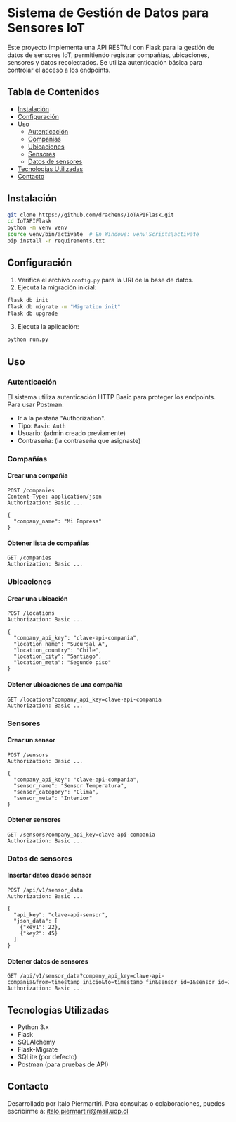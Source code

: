 # Sistema de Gestión de Datos para Sensores IoT

Este proyecto implementa una API RESTful con Flask para la gestión de datos de sensores IoT, permitiendo registrar compañías, ubicaciones, sensores y datos recolectados. Se utiliza autenticación básica para controlar el acceso a los endpoints.

## Tabla de Contenidos

- [Instalación](#instalación)
- [Configuración](#configuración)
- [Uso](#uso)
  - [Autenticación](#autenticación)
  - [Compañías](#compañías)
  - [Ubicaciones](#ubicaciones)
  - [Sensores](#sensores)
  - [Datos de sensores](#datos-de-sensores)
- [Tecnologías Utilizadas](#tecnologías-utilizadas)
- [Contacto](#contacto)

## Instalación

```bash
git clone https://github.com/drachens/IoTAPIFlask.git
cd IoTAPIFlask
python -m venv venv
source venv/bin/activate  # En Windows: venv\Scripts\activate
pip install -r requirements.txt
```

## Configuración

1. Verifica el archivo `config.py` para la URI de la base de datos.
2. Ejecuta la migración inicial:

```bash
flask db init
flask db migrate -m "Migration init"
flask db upgrade
```

3. Ejecuta la aplicación:

```bash
python run.py
```

## Uso

### Autenticación

El sistema utiliza autenticación HTTP Basic para proteger los endpoints. Para usar Postman:

- Ir a la pestaña "Authorization".
- Tipo: `Basic Auth`
- Usuario: (admin creado previamente)
- Contraseña: (la contraseña que asignaste)

### Compañías

#### Crear una compañía

```http
POST /companies
Content-Type: application/json
Authorization: Basic ...

{
  "company_name": "Mi Empresa"
}
```

#### Obtener lista de compañías

```http
GET /companies
Authorization: Basic ...
```

### Ubicaciones

#### Crear una ubicación
```http
POST /locations
Authorization: Basic ...

{
  "company_api_key": "clave-api-compania",
  "location_name": "Sucursal A",
  "location_country": "Chile",
  "location_city": "Santiago",
  "location_meta": "Segundo piso"
}
```

#### Obtener ubicaciones de una compañía
```http
GET /locations?company_api_key=clave-api-compania
Authorization: Basic ...
```

### Sensores

#### Crear un sensor
```http
POST /sensors
Authorization: Basic ...

{
  "company_api_key": "clave-api-compania",
  "sensor_name": "Sensor Temperatura",
  "sensor_category": "Clima",
  "sensor_meta": "Interior"
}
```

#### Obtener sensores
```http
GET /sensors?company_api_key=clave-api-compania
Authorization: Basic ...
```

### Datos de sensores

#### Insertar datos desde sensor
```http
POST /api/v1/sensor_data
Authorization: Basic ...

{
  "api_key": "clave-api-sensor",
  "json_data": [
    {"key1": 22},
    {"key2": 45}
  ]
}
```

#### Obtener datos de sensores
```http
GET /api/v1/sensor_data?company_api_key=clave-api-compania&from=timestamp_inicio&to=timestamp_fin&sensor_id=1&sensor_id=2
Authorization: Basic ...
```

## Tecnologías Utilizadas

- Python 3.x
- Flask
- SQLAlchemy
- Flask-Migrate
- SQLite (por defecto)
- Postman (para pruebas de API)


## Contacto

Desarrollado por Italo Piermartiri. Para consultas o colaboraciones, puedes escribirme a: italo.piermartiri@mail.udp.cl

